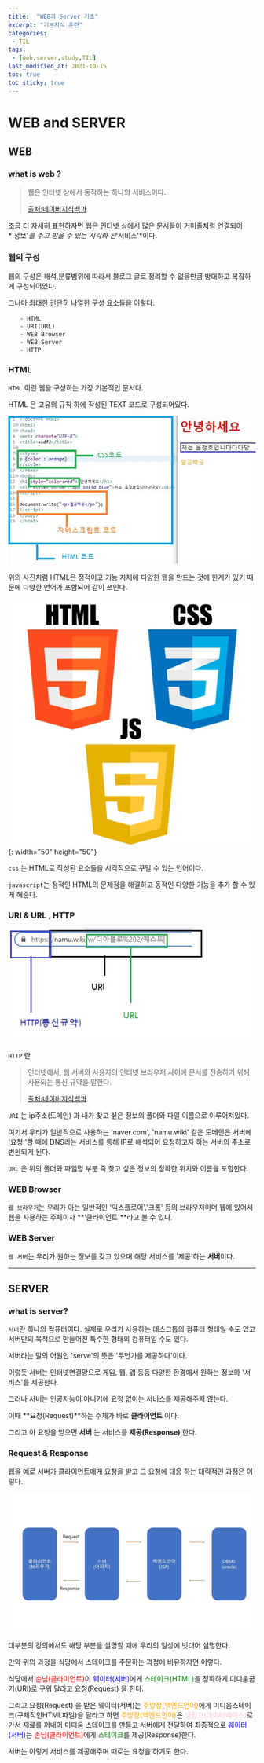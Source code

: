 ```yaml
---
title:  "WEB과 Server 기초"
excerpt: "기본지식 훈련"
categories:
 - TIL
tags:
 - [web,server,study,TIL]
last_modified_at: 2021-10-15
toc: true
toc_sticky: true
---
```







# WEB and SERVER



## WEB



### what is web ?



>웹은 인터넷 상에서 동작하는 하나의 서비스이다.
>
>[출처:네이버지식백과](https://terms.naver.com/entry.naver?docId=4383203&cid=59941&categoryId=59941)



조금 더 자세히 표현하자면 웹은 인터넷 상에서 많은 문서들이 거미줄처럼 연결되어 *'정보'*를 주고 받을 수 있는 시각화 된*'서비스'*이다.



### 웹의 구성




웹의 구성은 해석,분류범위에 따라서 블로그 글로 정리할 수 없을만큼 방대하고 복잡하게 구성되어있다. 

그나마 최대한 간단히 나열한 구성 요소들을 이렇다.

<ul>

    - HTML
    - URI(URL)
    - WEB Browser
    - WEB Server
    - HTTP
</ul>

### HTML



`HTML` 이란 웹을 구성하는 가장 기본적인 문서다.

HTML 은 고유의 규칙 하에 작성된 TEXT 코드로 구성되어있다.


![html예시](\assets\images\HTML예시.JPG)





위의 사진처럼 HTML은 정적이고 기능 자체에 다양한 웹을 만드는 것에 한계가 있기 때문에 다양한 언어가 포함되어 같이 쓰인다.

![프론트언어](\assets\images\프론트언어.jpeg){: width="50" height="50"}







`css` 는 HTML로 작성된 요소들을 시각적으로 꾸밀 수 있는 언어이다.

`javascript`는 정적인 HTML의 문제점을 해결하고 동적인 다양한 기능을 추가 할 수 있게 해준다.





### URI & URL , HTTP

![URI](\assets\images\URL.JPG)



`HTTP` 란

>인터넷에서, 웹 서버와 사용자의 인터넷 브라우저 사이에 문서를 전송하기 위해 사용되는 통신 규약을 말한다.
>
>[출처:네이버지식백과](https://terms.naver.com/entry.naver?docId=1180001&cid=40942&categoryId=32851)



`URI` 는 ip주소(도메인) 과 내가 찾고 싶은 정보의 폴더와 파일 이름으로 이루어져있다.

여기서 우리가 일반적으로 사용하는 'naver.com', 'namu.wiki' 같은 도메인은 서버에 '요청 '할 때에 DNS라는 서비스를 통해 IP로 해석되어 요청하고자 하는 서버의 주소로 변환되게 된다.



 `URL` 은 위의 폴더와 파일명 부분 즉 찾고 싶은 정보의 정확한 위치와 이름을 포함한다.



### WEB Browser



`웹 브라우저`는 우리가 아는 일반적인 '익스플로어','크롬' 등의 브라우저이며 웹에 있어서 웹을 사용하는 주체이자 **'클라이언트'**라고 볼 수 있다.




### WEB Server



`웹 서버`는 우리가 원하는 정보를 갖고 있으며 해당 서비스를 '제공'하는 **서버**이다.





<hr>


## SERVER



### what is server?





`서버`란  하나의 컴퓨터이다. 실제로 우리가 사용하는 데스크톱의 컴퓨터 형태일 수도 있고 서버만의 목적으로 만들어진 특수한 형태의 컴퓨터일 수도 있다.



서버라는 말의 어원인 'serve'의 뜻은 '무언가를 제공하다'이다.

이렇듯 서버는 인터넷연결망으로 게임, 웹, 앱 등등 다양한 환경에서 원하는 정보와 '서비스'를 제공한다.



그러나 서버는 인공지능이 아니기에 요청 없이는 서비스를 제공해주지 않는다.

이때 **요청(Request)**하는 주체가 바로 **클라이언트** 이다.

그리고 이 요청을 받으면 **서버** 는 서비스를 **제공(Response)** 한다.



### Request & Response



웹을 예로 서버가 클라이언트에게 요청을 받고 그 요청에 대응 하는 대략적인 과정은 이렇다.

![ppt자료](\assets\images\슬라이드1.JPG)



대부분의 강의에서도 해당 부분을 설명할 때에 우리의 일상에 빗대어 설명한다.

만약 위의 과정을 식당에서 스테이크를 주문하는 과정에 비유하자면 이렇다.



식당에서 <span style="color : red">손님(클라이언트)</span>이 <span style="color : blue">웨이터(서버)</span>에게 <span style="color : green">스테이크(HTML)</span>을 정확하게 미디움굽기(URI)로 구워 달라고 요청(Request) 을 한다. 

그리고 요청(Request) 을 받은 웨이터(서버)는 <span style="color : orange">주방장(백엔드언어)</span>에게 미디움스테이크(구체적인HTML파일)을 달라고 하면 <span style="color : orange">주방장(백엔드언어)</span>은 <span style="color : pink">냉장고(데이터베이스)</span>로가서 재료를 꺼내어 미디움 스테이크를 만들고 서버에게 전달하여 최종적으로 <span style="color : blue">웨이터(서버)</span>는<span style="color : red"> 손님(클라이언트)</span>에게 <span style="color : green">스테이크</span>를 제공(Response)한다.



서버는 이렇게 서비스를 제공해주며 때로는 요청을 하기도 한다.

